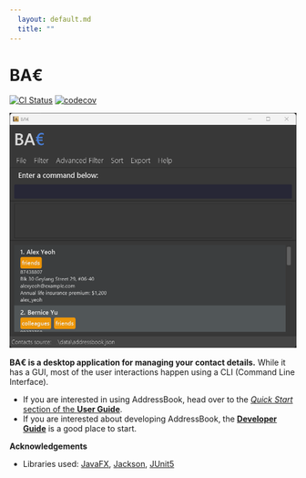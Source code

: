 ```yaml
---
  layout: default.md
  title: ""
---
```


# BA€

[![CI Status](https://github.com/AY2425S1-CS2103T-W14-2/tp/workflows/Java%20CI/badge.svg)](https://github.com/AY2425S1-CS2103T-W14-2/tp/actions)
[![codecov](https://codecov.io/gh/AY2425S1-CS2103T-W14-2/tp/branch/master/graph/badge.svg?token=VVRYVPLWUX)](https://app.codecov.io/gh/AY2425S1-CS2103T-W14-2/tp)

![Ui](images/UG_Images/Ui.png)

**BA€ is a desktop application for managing your contact details.** While it has a GUI, most of the user interactions happen using a CLI (Command Line Interface).

* If you are interested in using AddressBook, head over to the [_Quick Start_ section of the **User Guide**](UserGuide.html#quick-start).
* If you are interested about developing AddressBook, the [**Developer Guide**](DeveloperGuide.html) is a good place to start.


**Acknowledgements**

* Libraries used: [JavaFX](https://openjfx.io/), [Jackson](https://github.com/FasterXML/jackson), [JUnit5](https://github.com/junit-team/junit5)
